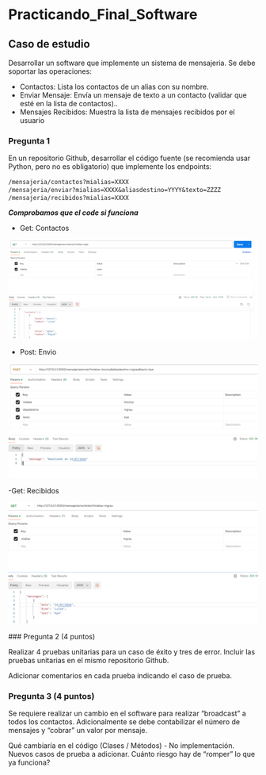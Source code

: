 # Practicando_Final_Software
## Caso de estudio
Desarrollar un software que implemente un sistema de mensajeria.
Se debe soportar las operaciones:

-	Contactos: Lista los contactos de un alias con su nombre.
-	Enviar Mensaje: Envía un mensaje de texto a un contacto (validar que esté en la lista de contactos)..
-	Mensajes Recibidos: Muestra la lista de mensajes recibidos por el usuario

### Pregunta 1
En un repositorio Github, desarrollar el código fuente (se recomienda usar Python, pero no es obligatorio) que implemente los endpoints:

```
/mensajeria/contactos?mialias=XXXX
/mensajeria/enviar?mialias=XXXX&aliasdestino=YYYY&texto=ZZZZ
/mensajeria/recibidos?mialias=XXXX
```
***Comprobamos que el code si funciona***
- Get: Contactos
<p align="center">
  <img src="get_contactos.png" alt="Contactos">
</p>

- Post: Envio
<p align="center">
  <img src="envio.png" alt="Envio">
</p>

-Get: Recibidos
<p align="center">
  <img src="recibido.png" alt="Recibidos">
</p>
### Pregunta 2 (4 puntos)

Realizar 4 pruebas unitarias para un caso de éxito y tres de error. Incluir las pruebas unitarias en el mismo repositorio Github.

Adicionar comentarios en cada prueba indicando el caso de prueba.


### Pregunta 3 (4 puntos)

Se requiere realizar un cambio en el software para realizar “broadcast” a todos los contactos. Adicionalmente se debe contabilizar el número de mensajes y “cobrar” un valor por mensaje.

Qué cambiaría en el código (Clases / Métodos) - No implementación.
Nuevos casos de prueba a adicionar.
Cuánto riesgo hay de “romper” lo que ya funciona?


